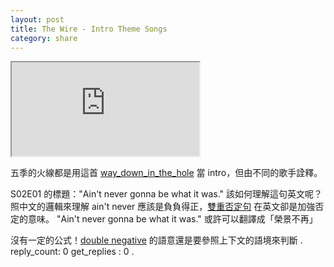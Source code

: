 ```yaml
---
layout: post
title: The Wire - Intro Theme Songs
category: share
---
```

<div class="videoWrapper"><iframe src="https://www.youtube.com/embed/jR9_wbTrInI"></iframe></div>

五季的火線都是用這首 [way_down_in_the_hole](https://en.wikipedia.org/wiki/Way_Down_in_the_Hole) 當 intro，但由不同的歌手詮釋。

S02E01 的標題："Ain't never gonna be what it was." 該如何理解這句英文呢？ 
照中文的邏輯來理解 ain't never 應該是負負得正，[雙重否定句](https://zh.wikipedia.org/wiki/%E5%8F%8C%E9%87%8D%E5%90%A6%E5%AE%9A%E5%8F%A5) 在英文卻是加強否定的意味。
"Ain't never gonna be what it was." 或許可以翻譯成「榮景不再」

沒有一定的公式！[double negative](https://english.stackexchange.com/questions/31667/are-double-negatives-ever-appropriate-in-english) 的語意還是要參照上下文的語境來判斷
.
reply_count: 0
get_replies : 0
.
